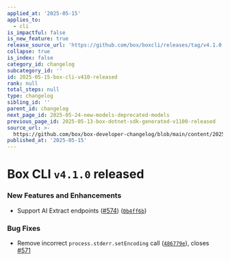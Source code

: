 ```yaml
---
applied_at: '2025-05-15'
applies_to:
  - cli
is_impactful: false
is_new_feature: true
release_source_url: 'https://github.com/box/boxcli/releases/tag/v4.1.0'
collapse: true
is_index: false
category_id: changelog
subcategory_id: ''
id: 2025-05-15-box-cli-v410-released
rank: null
total_steps: null
type: changelog
sibling_id: ''
parent_id: changelog
next_page_id: 2025-05-24-new-models-deprecated-models
previous_page_id: 2025-05-13-box-dotnet-sdk-generated-v1100-released
source_url: >-
  https://github.com/box/box-developer-changelog/blob/main/content/2025/05-15-box-cli-v410-released.md
published_at: '2025-05-15'
---
```

# Box CLI `v4.1.0` released

### New Features and Enhancements

* Support AI Extract endpoints ([#574][1]) ([`0b4ff6b`][2])

### Bug Fixes

* Remove incorrect `process.stderr.setEncoding` call ([`486779e`][3]), closes [#571][4]

[1]: https://github.com/box/boxcli/issues/574

[2]: https://github.com/box/boxcli/commit/0b4ff6b63c8707c6842f3812d2a69071d195b799

[3]: https://github.com/box/boxcli/commit/486779ee3b8403805286b7ae6d3ab5c802c6f948

[4]: https://github.com/box/boxcli/issues/571